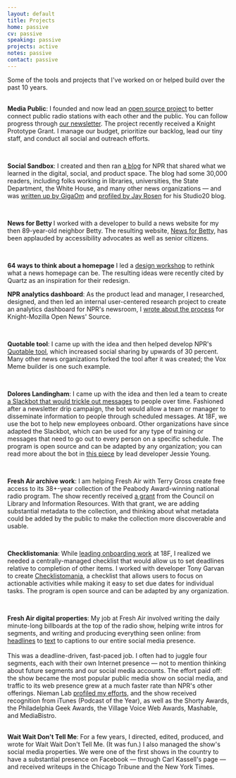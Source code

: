```yaml
---
layout: default
title: Projects
home: passive
cv: passive
speaking: passive
projects: active
notes: passive
contact: passive
---
```



Some of the tools and projects that I've worked on or helped build over the past 10 years. <br><br>

<b>Media Public</b>: I founded and now lead an [open source project](https://github.com/mediapublic/mediapublic) to better connect public radio stations with each other and the public. You can follow progress through [our newsletter](www.tinyletter.com/mediapublic). The project recently received a Knight Prototype Grant. I manage our budget, prioritize our backlog, lead our tiny staff, and conduct all social and outreach efforts.

<br>

<b>Social Sandbox</b>: I created and then ran [a blog](http://socialmediadesk.tumblr.com/) for NPR that shared what we learned in the digital, social, and product space. The blog had some 30,000 readers, including folks working in libraries, universities, the State Department, the White House, and many other news organizations — and was [written up by GigaOm](https://gigaom.com/2014/11/21/yes-your-media-outlet-can-learn-something-from-the-kardashians/) and [profiled by Jay Rosen](https://nyustudio20.wordpress.com/2014/12/04/jay-talks-to-melody-kramer-nprs-social-media-strategist/) for his Studio20 blog.

<br>

<b> News for Betty </b> I worked with a developer to build a news website for my then 89-year-old neighbor Betty. The resulting website, [News for Betty](http://newsforbetty.com/), has been applauded by accessibility advocates as well as senior citizens.

<br>

<b>64 ways to think about a homepage</b> I led a [design workshop](https://medium.com/thelist/64-ways-to-think-about-a-news-homepage-223c01952d26) to rethink what a news homepage can be. The resulting ideas were recently cited by Quartz as an inspiration for their redesign.

<b>NPR analytics dashboard</b>: As the product lead and manager, I researched, designed, and then led an internal user-centered research project to create an analytics dashboard for NPR's newsroom, I [wrote about the process](https://source.opennews.org/en-US/learning/building-smart-newsroom-tools/) for Knight-Mozilla Open News' Source.

<br>

<b>Quotable tool</b>: I came up with the idea and then helped develop NPR's [Quotable tool](http://digitalservices.npr.org/post/make-stories-more-shareable-social-media-quotable-images), which increased social sharing by upwards of 30 percent. Many other news organizations forked the tool after it was created; the Vox Meme builder is one such example.

<br>

<b>Dolores Landingham</b>: I came up with the idea and then led a team to create [a Slackbot that would trickle out messages](https://github.com/18F/dolores-landingham-bot) to people over time. Fashioned after a newsletter drip campaign, the bot would allow a team or manager to disseminate information to people through scheduled messages. At 18F, we use the bot to help new employees onboard. Other organizations have since adapted the Slackbot, which can be used for any type of training or messages that need to go out to every person on a specific schedule. The program is open source and can be adapted by any organization; you can read more about the bot in [this piece](https://18f.gsa.gov/2015/12/15/how-bot-named-dolores-landingham-transformed-18fs-onboarding/) by lead developer Jessie Young.

<br>

<b>Fresh Air archive work</b>: I am helping Fresh Air with Terry Gross create free access to its 38+-year collection of the Peabody Award-winning national radio program. The show recently received [a grant](http://www.clir.org/hiddencollections/awards/for-2014) from the Council on Library and Information Resources. With that grant, we are adding substantial metadata to the collection, and thinking about what metadata could be added by the public to make the collection more discoverable and usable. 

<br>

<b>Checklistomania</b>: While [leading onboarding work](https://18f.gsa.gov/2015/12/01/how-we-dramatically-improved-18fs-onboarding-process-in-3-months/) at 18F, I realized we needed a centrally-managed checklist that would allow us to set deadlines relative to completion of other items. I worked with developer Tony Garvan to create [Checklistomania](https://github.com/18F/checklistomania), a checklist that allows users to focus on actionable activities while making it easy to set due dates for individual tasks. The program is open source and can be adapted by any organization.

<br>

<b>Fresh Air digital properties</b>: My job at Fresh Air involved writing the daily minute-long billboards at the top of the radio show, helping write intros for segments, and writing and producing everything seen online: from [headlines](http://www.npr.org/2010/03/24/124052961/south-park-celebrates-14-years-of-fart-jokes) to [text](http://www.npr.org/2011/12/29/144077273/maurice-sendak-on-life-death-and-childrens-lit) to captions to our entire social media presence. 
<br><br>
This was a deadline-driven, fast-paced job. I often had to juggle four segments, each with their own Internet presence — not to mention thinking about future segments and our social media accounts. The effort paid off: the show became the most popular public media show on social media, and traffic to its web presence grew at a much faster rate than NPR's other offerings. Nieman Lab [profiled my efforts](http://www.niemanlab.org/2012/04/meet-the-most-popular-woman-at-nprs-fresh-air-and-its-not-terry-gross/), and the show received recognition from iTunes (Podcast of the Year), as well as the Shorty Awards, the Philadelphia Geek Awards, the Village Voice Web Awards, Mashable, and MediaBistro.

<br>
<b>Wait Wait Don't Tell Me</b>: For a few years, I directed, edited, produced, and wrote for Wait Wait Don't Tell Me. (It was fun.) I also managed the show's social media properties. We were one of the first shows in the country to have a substantial presence on Facebook — through Carl Kassell's page — and received writeups in the Chicago Tribune and the New York Times.


